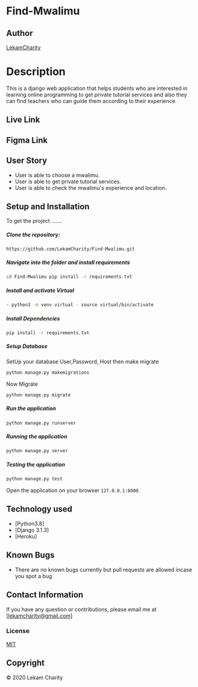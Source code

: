 # Find-Mwalimu
## Author  
  
[LekamCharity](https://github.com/LekamCharity/Find-Mwalimu.git)  
  
# Description  
This is a django web application that helps students who are interested in learning online programming to get private tutorial services and also they can find teachers who can guide them according to their experience.

##  Live Link  


## Figma Link


## User Story  
  
* User is able to choose a mwalimu.
* User is able to get private tutorial services. 
* User is able to check the mwalimu's experience and location.
  
  
## Setup and Installation  
To get the project .......  
  
##### Clone the repository:  
 ```
https://github.com/LekamCharity/Find-Mwalimu.git
```
##### Navigate into the folder and install requirements  
 ```bash 
cd Find-Mwalimu pip install -r requirements.txt 
```
##### Install and activate Virtual  
 ```bash 
- python3 -m venv virtual - source virtual/bin/activate  
```  
##### Install Dependencies  
 ```bash 
 pip install -r requirements.txt 
```  
 ##### Setup Database  
  SetUp your database User,Password, Host then make migrate  
 ```bash 
python manage.py makemigrations 
 ``` 
 Now Migrate  
 ```bash 
 python manage.py migrate 
```
##### Run the application  
 ```bash 
 python manage.py runserver 
``` 
##### Running the application  
 ```bash 
 python manage.py server 
```
##### Testing the application  
 ```bash 
 python manage.py test 
```
Open the application on your browser `127.0.0.1:8000`.  
  
  
## Technology used  
  
* [Python3.8]
* [Django 3.1.3]
* [Heroku]
  
## Known Bugs  
* There are no known bugs currently but pull requests are allowed incase you spot a bug  
  
## Contact Information   
If you have any question or contributions, please email me at [lekamcharity@gmail.com]  

### License
  [MIT](https://github.com/LekamCharity/Find-Mwalimu/blob/master/License)
  
## Copyright
© 2020 Lekam Charity

